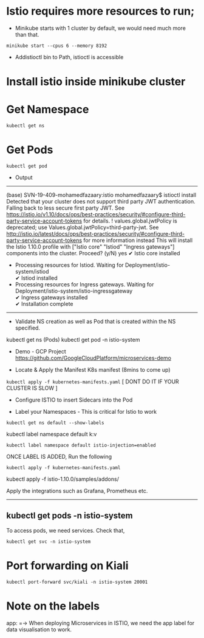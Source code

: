 # Istio requires more resources to run; 
- Minikube starts with 1 cluster by default, we would need much more than that.
```
minikube start --cpus 6 --memory 8192
```

- Addistioctl bin to Path, istioctl is accessible

# Install istio inside minikube cluster

# Get Namespace
```
kubectl get ns
```
# Get Pods 
```
kubectl get pod
```

- Output 

-----------------------------------------------------------------------------
(base) SVN-19-409-mohamedfazaary:istio mohamedfazaary$ istioctl install
Detected that your cluster does not support third party JWT authentication. Falling back to less secure first party JWT. See https://istio.io/v1.10/docs/ops/best-practices/security/#configure-third-party-service-account-tokens for details.
! values.global.jwtPolicy is deprecated; use Values.global.jwtPolicy=third-party-jwt. See http://istio.io/latest/docs/ops/best-practices/security/#configure-third-party-service-account-tokens for more information instead
This will install the Istio 1.10.0  profile with ["Istio core" "Istiod" "Ingress gateways"] components into the cluster. Proceed? (y/N) yes
✔ Istio core installed                                                                                         
- Processing resources for Istiod. Waiting for Deployment/istio-system/istiod                                  
✔ Istiod installed                                                                                             
- Processing resources for Ingress gateways. Waiting for Deployment/istio-system/istio-ingressgateway          
✔ Ingress gateways installed                                                                                   
✔ Installation complete  
-----------------------------------------------------------------------------


- Validate NS creation as well as Pod that is created within the NS specified.

kubectl get ns
(Pods)
kubectl get pod -n istio-system



- Demo - GCP Project  
https://github.com/GoogleCloudPlatform/microservices-demo


- Locate & Apply the Manifest K8s manifest (8mins to come up)

``` kubectl apply -f kubernetes-manifests.yaml ``` [ DONT DO IT IF YOUR CLUSTER IS SLOW ]

- Configure ISTIO to insert Sidecars into the Pod

- Label your Namespaces - This is critical for Istio to work

```
kubectl get ns default --show-labels
```

kubectl label namespace default k:v
```
kubectl label namespace default istio-injection=enabled
```

ONCE LABEL IS ADDED, Run the following

```
kubectl apply -f kubernetes-manifests.yaml
```

kubectl apply -f istio-1.10.0/samples/addons/

Apply the integrations such as Grafana, Prometheus etc.

---
kubectl get pods -n istio-system
---

To access pods, we need services.
Check that,

``` kubectl get svc -n istio-system ```

# Port forwarding on Kiali

```
kubectl port-forward svc/kiali -n istio-system 20001
```

# Note on the labels 
app: =-> When deploying Microservices in ISTIO, we need the app label for data visualisation to work.

